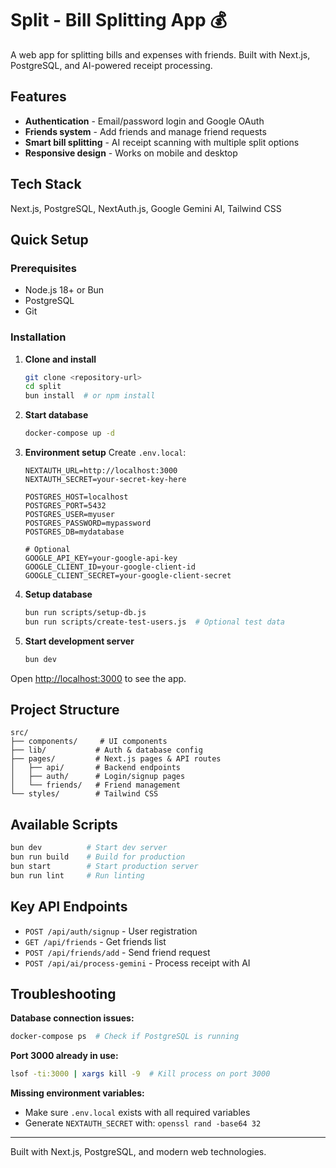 # Split - Bill Splitting App 💰

A web app for splitting bills and expenses with friends. Built with Next.js, PostgreSQL, and AI-powered receipt processing.

## Features

- **Authentication** - Email/password login and Google OAuth
- **Friends system** - Add friends and manage friend requests
- **Smart bill splitting** - AI receipt scanning with multiple split options
- **Responsive design** - Works on mobile and desktop

## Tech Stack

Next.js, PostgreSQL, NextAuth.js, Google Gemini AI, Tailwind CSS

## Quick Setup

### Prerequisites
- Node.js 18+ or Bun
- PostgreSQL
- Git

### Installation

1. **Clone and install**
   ```bash
   git clone <repository-url>
   cd split
   bun install  # or npm install
   ```

2. **Start database**
   ```bash
   docker-compose up -d
   ```

3. **Environment setup**
   Create `.env.local`:
   ```env
   NEXTAUTH_URL=http://localhost:3000
   NEXTAUTH_SECRET=your-secret-key-here

   POSTGRES_HOST=localhost
   POSTGRES_PORT=5432
   POSTGRES_USER=myuser
   POSTGRES_PASSWORD=mypassword
   POSTGRES_DB=mydatabase

   # Optional
   GOOGLE_API_KEY=your-google-api-key
   GOOGLE_CLIENT_ID=your-google-client-id
   GOOGLE_CLIENT_SECRET=your-google-client-secret
   ```

4. **Setup database**
   ```bash
   bun run scripts/setup-db.js
   bun run scripts/create-test-users.js  # Optional test data
   ```

5. **Start development server**
   ```bash
   bun dev
   ```

Open [http://localhost:3000](http://localhost:3000) to see the app.

## Project Structure

```
src/
├── components/     # UI components
├── lib/           # Auth & database config
├── pages/         # Next.js pages & API routes
│   ├── api/       # Backend endpoints
│   ├── auth/      # Login/signup pages
│   └── friends/   # Friend management
└── styles/        # Tailwind CSS
```

## Available Scripts

```bash
bun dev          # Start dev server
bun run build    # Build for production
bun start        # Start production server
bun run lint     # Run linting
```

## Key API Endpoints

- `POST /api/auth/signup` - User registration
- `GET /api/friends` - Get friends list
- `POST /api/friends/add` - Send friend request
- `POST /api/ai/process-gemini` - Process receipt with AI

## Troubleshooting

**Database connection issues:**
```bash
docker-compose ps  # Check if PostgreSQL is running
```

**Port 3000 already in use:**
```bash
lsof -ti:3000 | xargs kill -9  # Kill process on port 3000
```

**Missing environment variables:**
- Make sure `.env.local` exists with all required variables
- Generate `NEXTAUTH_SECRET` with: `openssl rand -base64 32`

---

Built with Next.js, PostgreSQL, and modern web technologies.
